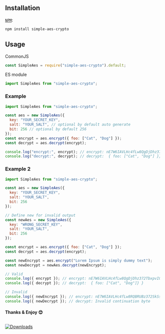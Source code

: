## Installation

[`NPM`](https://www.npmjs.com/):

```bash
npm install simple-aes-crypto
```

## Usage
CommonJS
```javascript
const SimpleAes = require("simple-aes-crypto").default;
```

ES module

```javascript
import SimpleAes from "simple-aes-crypto";
```

### Example

```javascript
import SimpleAes from "simple-aes-crypto";

const aes = new SimpleAes({
  key: "YOUR_SECRET_KEY",
  salt: "YOUR_SALT", // optional by default auto generate
  bit: 256 // optional by default 256
});
const encrypt = aes.encrypt({ foo: ["Cat", "Dog"] });
const decrypt = aes.decrypt(encrypt);

console.log("encrypt:", encrypt); // encrypt: nE7W6IAVLHc4fLw8QgDjDhz372TbxpvIQiM2HX2Q/pqSgrXsq3xLvbAt9UY/bg7hLhgBpdw=
console.log("decrypt:", decrypt); // decrypt:  { foo: ["Cat", "Dog"] }}
```

### Example 2

```javascript
import SimpleAes from "simple-aes-crypto";

const aes = new SimpleAes({
  key: "YOUR_SECRET_KEY",
  salt: "YOUR_SALT",
  bit: 256
});

// Define new for invalid output
const newAes = new SimpleAes({
  key: "WRONG_SECRET_KEY",
  salt: "YOUR_SALT",
  bit: 256
});

const encrypt = aes.encrypt({ foo: ["Cat", "Dog"] });
const decrypt = aes.decrypt(encrypt);

const newEncrypt = aes.encrypt("Lorem Ipsum is simply dummy text");
const newDecrypt = newAes.decrypt(newEncrypt);

// Valid
console.log({ encrypt }); // encrypt: nE7W6IAVLHc4fLw8QgDjDhz372TbxpvIQiM2HX2Q/pqSgrXsq3xLvbAt9UY/bg7hLhgBpdw=
console.log({ decrypt }); // decrypt:  { foo: ["Cat", "Dog"]} }

// Invalid
console.log({ newEncrypt }); // encrypt: nE7W6IAVLHc4fLw8RQBRUBz372SkSsOFnhkMx+r61L3rc+X4jEABehZV3UkyOYg=
console.log({ newDecrypt }); // decrypt: Invalid continuation byte
```

#### Thanks & Enjoy 😊

##
[![Downloads](https://badgen.net/npm/dt/simple-aes-crypto)](https://www.npmjs.com/package/simple-aes-crypto)

